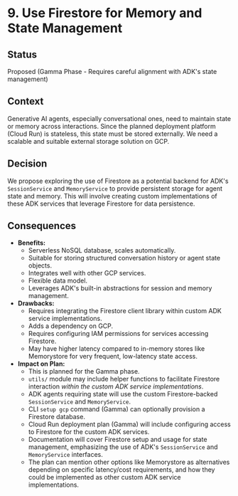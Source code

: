# 9. Use Firestore for Memory and State Management

## Status

Proposed (Gamma Phase - Requires careful alignment with ADK's state management)

## Context

Generative AI agents, especially conversational ones, need to maintain state or memory across interactions. Since the planned deployment platform (Cloud Run) is stateless, this state must be stored externally. We need a scalable and suitable external storage solution on GCP.

## Decision

We propose exploring the use of Firestore as a potential backend for ADK's `SessionService` and `MemoryService` to provide persistent storage for agent state and memory. This will involve creating custom implementations of these ADK services that leverage Firestore for data persistence.

## Consequences

*   **Benefits:**
    *   Serverless NoSQL database, scales automatically.
    *   Suitable for storing structured conversation history or agent state objects.
    *   Integrates well with other GCP services.
    *   Flexible data model.
    *   Leverages ADK's built-in abstractions for session and memory management.
*   **Drawbacks:**
    *   Requires integrating the Firestore client library within custom ADK service implementations.
    *   Adds a dependency on GCP.
    *   Requires configuring IAM permissions for services accessing Firestore.
    *   May have higher latency compared to in-memory stores like Memorystore for very frequent, low-latency state access.
*   **Impact on Plan:**
    *   This is planned for the Gamma phase.
    *   `utils/` module may include helper functions to facilitate Firestore interaction *within the custom ADK service implementations*.
    *   ADK agents requiring state will use the custom Firestore-backed `SessionService` and `MemoryService`.
    *   CLI `setup gcp` command (Gamma) can optionally provision a Firestore database.
    *   Cloud Run deployment plan (Gamma) will include configuring access to Firestore for the custom ADK services.
    *   Documentation will cover Firestore setup and usage for state management, emphasizing the use of ADK's `SessionService` and `MemoryService` interfaces.
    *   The plan can mention other options like Memorystore as alternatives depending on specific latency/cost requirements, and how they could be implemented as other custom ADK service implementations.
